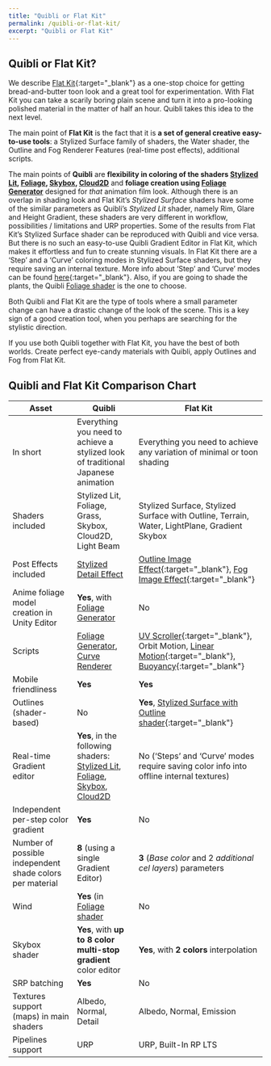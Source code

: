 ```yaml
---
title: "Quibli or Flat Kit"
permalink: /quibli-or-flat-kit/
excerpt: "Quibli or Flat Kit"
---
```


## Quibli or Flat Kit?

We describe [Flat Kit](http://u3d.as/1uVy){:target="_blank"} as a one-stop choice for getting bread-and-butter toon look and a great tool for experimentation. With Flat Kit you can take a scarily boring plain scene and turn it into a pro-looking polished material in the matter of half an hour. Quibli takes this idea to the next level.  

The main point of **Flat Kit** is the fact that it is **a set of general creative easy-to-use tools**: a Stylized Surface family of shaders, the Water shader, the Outline and Fog Renderer Features (real-time post effects), additional scripts.  

The main points of **Quibli** are **flexibility in coloring of the shaders [Stylized Lit](../stylized-lit-shader), [Foliage](../foliage-shader), [Skybox](../skybox-shader), [Cloud2D](../cloud2d-shader)** and **foliage creation using [Foliage Generator](../foliage-generator)**  designed for _that_ animation film look. Although there is an overlap in shading look and Flat Kit’s _Stylized Surface_ shaders have some of the similar parameters as Quibli’s _Stylized Lit_ shader, namely Rim, Glare and Height Gradient, these shaders are very different in workflow, possibilities / limitations and URP properties. Some of the results from Flat Kit’s Stylized Surface shader can be reproduced with Quibli and vice versa. But there is no such an easy-to-use Quibli Gradient Editor in Flat Kit, which makes it effortless and fun to create stunning visuals. In Flat Kit there are a ‘Step’ and a ‘Curve’ coloring modes in Stylized Surface shaders, but they require saving an internal texture. More info about ‘Step’ and ‘Curve’ modes can be found [here](https://flatkit.dustyroom.com/#311-the-main-parameters-of-the-shader){:target="_blank"}. Also, if you are going to shade the plants, the Quibli [Foliage shader](../foliage-shader) is the one to choose.  

Both Quibli and Flat Kit are the type of tools where a small parameter change can have a drastic change of the look of the scene. This is a key sign of a good creation tool, when you perhaps are searching for the stylistic direction.  

If you use both Quibli together with Flat Kit, you have the best of both worlds. Create perfect eye-candy materials with Quibli, apply Outlines and Fog from Flat Kit.  


## Quibli and Flat Kit Comparison Chart

| Asset | **Quibli** | **Flat Kit**
| --- | --- | --- |
| In short | Everything you need to achieve a stylized look of traditional Japanese animation | Everything you need to achieve any variation of minimal or toon shading |
| Shaders included | Stylized Lit, Foliage, Grass, Skybox, Cloud2D, Light Beam | Stylized Surface, Stylized Surface with Outline, Terrain, Water, LightPlane, Gradient Skybox |
| Post Effects included | [Stylized Detail Effect](../stylized-detail-post-effect) | [Outline Image Effect](https://flatkit.dustyroom.com/#42-outline-image-effect){:target="_blank"}, [Fog Image Effect](https://flatkit.dustyroom.com/#41-fog-image-effect){:target="_blank"} |
| Anime foliage model creation in Unity Editor | **Yes**, with [Foliage Generator](../foliage-generator) | No |
| Scripts | [Foliage Generator](../foliage-generator), [Curve Renderer](../curve-renderer) | [UV Scroller](https://flatkit.dustyroom.com/#51-uv-scroller){:target="_blank"}, Orbit Motion, [Linear Motion](https://flatkit.dustyroom.com/#52-linear-motion){:target="_blank"}, [Buoyancy](https://flatkit.dustyroom.com/#53-buoyancy){:target="_blank"} |
| Mobile friendliness | **Yes** | **Yes** |
| Outlines (shader-based) | No | **Yes**, [Stylized Surface with Outline shader](https://flatkit.dustyroom.com/#33-stylized-surface-with-outline-shader){:target="_blank"} |
| Real-time Gradient editor | **Yes**, in the following shaders: [Stylized Lit](../stylized-lit-shader), [Foliage](../foliage-shader), [Skybox](../skybox-shader), [Cloud2D](../cloud2d-shader)| No (‘Steps’ and ‘Curve’ modes require saving color info into offline internal textures) |
| Independent per-step color gradient | **Yes** | No |
| Number of possible independent shade colors per material | **8** (using a single Gradient Editor) | **3** (_Base color_ and 2 _additional cel layers_) parameters |
| Wind | **Yes** (in [Foliage shader](../foliage-shader) | No |
| Skybox shader | **Yes**, with **up to 8 color multi-stop gradient** color editor | **Yes**, with **2 colors** interpolation |
| SRP batching | **Yes** | No |
| Textures support (maps) in main shaders | Albedo, Normal, Detail | Albedo, Normal, Emission |
| Pipelines support | URP | URP, Built-In RP LTS |



